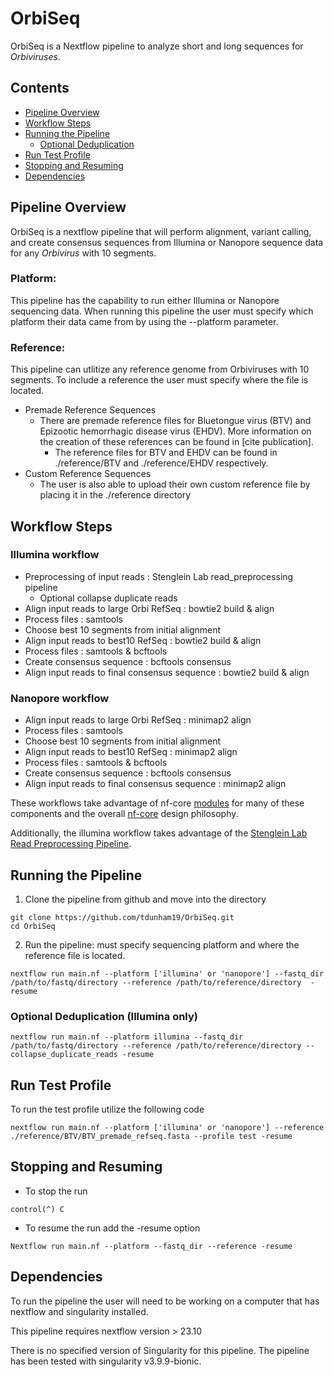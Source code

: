# OrbiSeq
OrbiSeq is a Nextflow pipeline to analyze short and long sequences for *Orbiviruses*.

## Contents
- [Pipeline Overview](#Pipeline-Overview)
- [Workflow Steps](#Workflow-Steps)
- [Running the Pipeline](#Running-the-Pipeline)
	- [Optional Deduplication](#Optional-Deduplication)
- [Run Test Profile](#Run-Test-Profile)
- [Stopping and Resuming](#Stopping-and-Resuming)
- [Dependencies](#Dependencies)


## Pipeline Overview
OrbiSeq is a nextflow pipeline that will perform alignment, variant calling, and create consensus sequences from Illumina or Nanopore sequence data for any *Orbivirus* with 10 segments. 

### Platform:

This pipeline has the capability to run either Illumina or Nanopore sequencing data. When running this pipeline the user must specify which platform their data came from by using the --platform parameter. 

### Reference:

This pipeline can utlitize any reference genome from Orbiviruses with 10 segments. To include a reference the user must specify where the file is located. 
- Premade Reference Sequences 
	- There are premade reference files for Bluetongue virus (BTV) and Epizootic hemorrhagic disease virus (EHDV). More information on the creation of these references can be found in [cite publication]. 
		- The reference files for BTV and EHDV can be found in ./reference/BTV and ./reference/EHDV respectively. 
- Custom Reference Sequences	
	- The user is also able to upload their own custom reference file by placing it in the ./reference directory


## Workflow Steps

### Illumina workflow 
- Preprocessing of input reads : Stenglein Lab read_preprocessing pipeline
	- Optional collapse duplicate reads 
- Align input reads to large Orbi RefSeq : bowtie2 build & align 
- Process files : samtools 
- Choose best 10 segments from initial alignment
- Align input reads to best10 RefSeq : bowtie2 build & align 
- Process files : samtools & bcftools
- Create consensus sequence : bcftools consensus
- Align input reads to final consensus sequence : bowtie2 build & align 

### Nanopore workflow 
- Align input reads to large Orbi RefSeq : minimap2 align 
- Process files : samtools 
- Choose best 10 segments from initial alignment
- Align input reads to best10 RefSeq : minimap2 align 
- Process files : samtools & bcftools
- Create consensus sequence : bcftools consensus
- Align input reads to final consensus sequence : minimap2 align 
	
These workflows take advantage of nf-core [modules](https://nf-co.re/modules) for many of these components and the overall [nf-core](https://nf-co.re/) design philosophy.

Additionally, the illumina workflow takes advantage of the [Stenglein Lab Read Preprocessing Pipeline](https://github.com/stenglein-lab/read_preprocessing).


## Running the Pipeline

1. Clone the pipeline from github and move into the directory
```
git clone https://github.com/tdunham19/OrbiSeq.git
cd OrbiSeq
```

2. Run the pipeline: must specify sequencing platform and where the reference file is located.  
```
nextflow run main.nf --platform ['illumina' or 'nanopore'] --fastq_dir /path/to/fastq/directory --reference /path/to/reference/directory  -resume
```


### Optional Deduplication (Illumina only)

```
nextflow run main.nf --platform illumina --fastq_dir /path/to/fastq/directory --reference /path/to/reference/directory --collapse_duplicate_reads -resume
```


## Run Test Profile

To run the test profile utilize the following code
```
nextflow run main.nf --platform ['illumina' or 'nanopore'] --reference ./reference/BTV/BTV_premade_refseq.fasta --profile test -resume
```


## Stopping and Resuming 
- To stop the run
```
control(^) C
```
- To resume the run add the -resume option
```
Nextflow run main.nf --platform --fastq_dir --reference -resume
```


## Dependencies
To run the pipeline the user will need to be working on a computer that has nextflow and singularity installed.

This pipeline requires nextflow version > 23.10

There is no specified version of Singularity for this pipeline. The pipeline has been tested with singularity v3.9.9-bionic.
